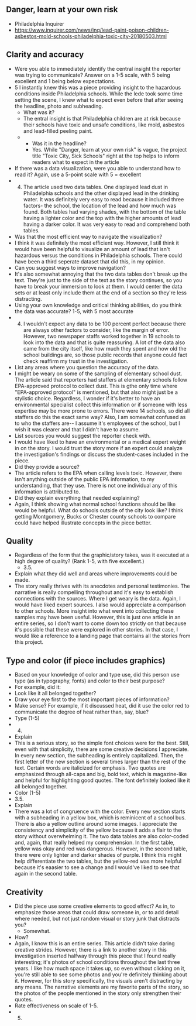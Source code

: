 ## Danger, learn at your own risk 
* Philadelphia Inquirer
* https://www.inquirer.com/news/inq/lead-paint-poison-children-asbestos-mold-schools-philadelphia-toxic-city-20180503.html 

## Clarity and accuracy 
* Were you able to immediately identify the central insight the reporter was trying to communicate? Answer on a 1-5 scale, with 5 being excellent and 1 being below expectations.
* 5 I instantly knew this was a piece providing insight to the hazardous conditions inside Philadelphia schools. While the lede took some time setting the scene, I knew what to expect even before that after seeing the headline, photo and subheading. 
  *  What was it?
   * The entral insight is that Philadelphia children are at risk because their schools have toxic and unsafe conditions, like mold, asbestos and lead-filled peeling paint. 
  *  * Was it in the headline?
     * Yes. While "Danger, learn at your own risk" is vague, the project title "Toxic City, Sick Schools" right at the top helps to inform readers what to expect in the article
* If there was a data visualization, were you able to understand how to read it? Again, use a 5-point scale with 5 = excellent
 * 4. The article used two data tables. One displayed lead dust in Philadelphia schools and the other displayed lead in the drinking water. It was definitely very easy to read because it included three factors- the school, the location of the lead and how much was found. Both tables had varying shades, with the bottom of the table having a lighter color and the top with the higher amounts of lead having a darker color. It was very easy to read and comprehend both tables.
 * Was that the most efficient way to navigate the visualization?
  * I think it was definitely the most efficient way. However, I still think it would have been helpful to visualize an amount of lead that isn't hazardous versus the conditions in Philadelphia schools. There could have been a third seperate dataset that did this, in my opinion.
 * Can you suggest ways to improve navigation?
  * It's also somewhat annoying that the two data tables don't break up the text. They're just to the side of the text as the story continues, so you have to break your immersion to look at them. I would center the data sets or at least only include them at the end of a section so they're less distracting. 
* Using your own knowledge and critical thinking abilities, do you think the data was accurate? 1-5, with 5 most accurate
 * 4. I wouldn't expect any data to be 100 percent perfect because there are always other factors to consider, like the margin of error. However, two newspaper staffs worked together in 19 schools to look into the data and that is quite reassuring. A lot of the data also came from the city itself, like how much they spent and how old the school buildings are, so those public records that anyone could fact check reaffirm my trust in the investigation. 
 * List any areas where you question the accuracy of the data.
  * I might be weary on some of the sampling of elementary school dust. The article said that reporters had staffers at elementary schools follow EPA-approved protocol to collect dust. This is gthe only time where "EPA-approved protocol" is mentioned, but that also might just be a stylistic choice. Regardless, I wonder if it's better to have an environmental specialist collect this information or if someone with less expertise may be more prone to errors. There were 14 schools, so did all staffers do this the exact same way? Also, I am somewhat confused as to who the staffers are-- I assume it's employees of the school, but I wish it was clearer and that I didn't have to assume. 
 * List sources you would suggest the reporter check with.
  * I would have liked to have an environmental or a medical expert weight in on the story. I would trust the story more if an expert could analyze the investigation's findings or discuss the student-cases included in the piece. 
 * Did they provide a source?
  * The article refers to the EPA when calling levels toxic. However, there isn't anything outside of the public EPA information, to my understanding, that they use. There is not one individual any of this information is attributed to.
 * Did they explain everything that needed explaining?
  * Again, I think showing what normal school functions should be like would be helpful. What do schools outside of the city look like? I think getting Montgomery, Bucks or Chester county schools to compare could have helped illustrate concepts in the piece better.

## Quality
* Regardless of the form that the graphic/story takes, was it executed at a high degree of quality? (Rank 1-5, with five excellent.)
  * 3.5.
 * Explain what they did well and areas where improvements could be made.
  * The story really thrives with its anecdotes and personal testimonies. The narrative is really compelling throughout and it's easy to establish connections with the sources. Where I get weary is the data. Again, I would have liked expert sources. I also would appreciate a comparison to other schools. More insight into what went into collecting these samples may have been useful. However, this is just one article in an entire series, so I don't want to come down too strictly on that because it's possible that these were explored in other stories. In that case, I would like a reference to a landing page that contains all the stories from this project.

## Type and color (if piece includes graphics)
* Based on your knowledge of color and type use, did this person use type (as in typography, fonts) and color to their best purpose?
 * For example, did it:
  * Look like it all belonged together?
  * Draw your eye first to the most important pieces of information?
  * Make sense? For example, if it discussed heat, did it use the color red to communicate the degree of heat rather than, say, blue?
* Type (1-5)
* 4.
 * Explain
 * This is a serious story, so the simple font choices were for the best. Still, even with that simplicity, there are some creative decisions I appreciate. In every new section, the subheading is entirely capitalized. Then, the first letter of the new section is several times larger than the rest of the text. Certain words are italicized for emphasis. Two quotes are emphasized through all-caps and big, bold text, which is magazine-like and helpful for highlighting good quotes. The font definitely looked like it all belonged together.
* Color (1-5)
 * 3.5. 
 * Explain
  * There was a lot of congruence with the color. Every new section starts with a subheading in a yellow box, which is reminicent of a school bus. There is also a yellow outline around some images. I appreciate the consistency and simplicity of the yellow because it adds a flair to the story without overwhelming it. The two data tables are also color-coded and, again, that really helped my comprehension. In the first table, yellow was okay and red was dangerous. However, in the second table, there were only lighter and darker shades of purple. I think this might help differentiate the two tables, but the yellow-red was more helpful because it's eaasier to see a change and I would've liked to see that again in the second table.

## Creativity
* Did the piece use some creative elements to good effect? As in, to emphasize those areas that could draw someone in, or to add detail where needed, but not just random visual or story junk that distracts you?
  * Somewhat. 
 * How?
  *  Again, I know this is an entire series. This article didn't take daring creative strides. However, there is a link to another story in this investigation inserted halfway through this piece that I found really interesting; it's photos of school conditions throughout the last three years. I like how much space it takes up, so even without clicking on it, you're still able to see some photos and you're definitely thinking about it. However, for this story specifically, the visuals aren't distracting by any means. The narrative elements are my favorite parts of the story, so the photos of the people mentioned in the story only strengthen their quotes.
 * Rate effectiveness on scale of 1-5.
  * 5.  
